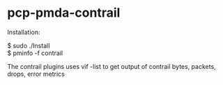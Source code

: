 # pcp-pmda-contrail

Installation:

$ sudo ./Install <br />
$ pminfo -f contrail


The contrail plugins uses vif -list to get output of contrail bytes, packets, drops, error metrics


